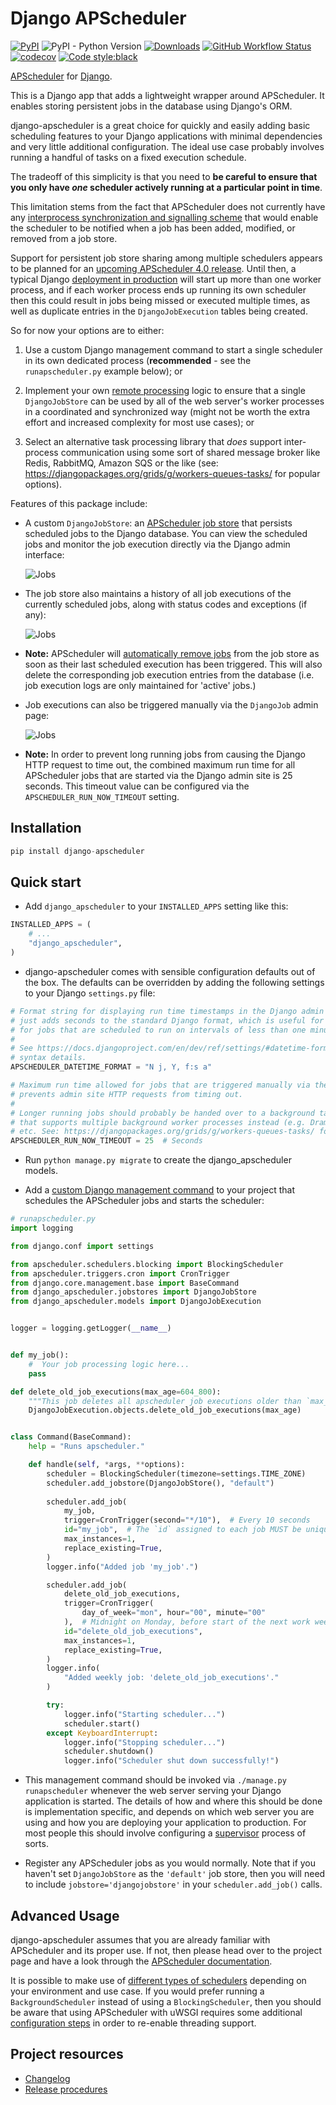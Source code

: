 Django APScheduler
==================

[![PyPI](https://img.shields.io/pypi/v/django-apscheduler)](https://pypi.org/project/django-apscheduler/)
![PyPI - Python Version](https://img.shields.io/pypi/pyversions/django-apscheduler)
[![Downloads](https://pepy.tech/badge/django-apscheduler)](https://pepy.tech/project/django-apscheduler)
[![GitHub Workflow Status](https://img.shields.io/github/workflow/status/jcass77/django-apscheduler/Python%20package)](https://github.com/jcass77/django-apscheduler/actions?query=workflow%3A%22Python+package%22)
[![codecov](https://codecov.io/gh/jcass77/django-apscheduler/branch/main/graph/badge.svg?token=kzueCB9ID4)](https://codecov.io/gh/jcass77/django-apscheduler)
[![Code style:black](https://img.shields.io/badge/code%20style-black-000000.svg)](https://pypi.org/project/black)

[APScheduler](https://github.com/agronholm/apscheduler) for [Django](https://github.com/django/django).

This is a Django app that adds a lightweight wrapper around APScheduler. It enables storing persistent jobs in the
database using Django's ORM.

django-apscheduler is a great choice for quickly and easily adding basic scheduling features to your Django applications
with minimal dependencies and very little additional configuration. The ideal use case probably involves running a
handful of tasks on a fixed execution schedule.

The tradeoff of this simplicity is that you need to **be careful to ensure that you only have ***one*** scheduler
actively running at a particular point in time**.

This limitation stems from the fact that APScheduler does not currently have any [interprocess synchronization and
signalling scheme](https://apscheduler.readthedocs.io/en/latest/faq.html#how-do-i-share-a-single-job-store-among-one-or-more-worker-processes) 
that would enable the scheduler to be notified when a job has been added, modified, or removed from a job store.
 
Support for persistent job store sharing among multiple schedulers appears to be planned for an [upcoming APScheduler
4.0 release](https://github.com/agronholm/apscheduler/issues/465). Until then, a typical Django [deployment in
production](https://docs.djangoproject.com/en/dev/howto/deployment/#deploying-django) will start up more than one
worker process, and if each worker process ends up running its own scheduler then this could result in jobs being
missed or executed multiple times, as well as duplicate entries in the `DjangoJobExecution` tables being created.

So for now your options are to either:

1. Use a custom Django management command to start a single scheduler in its own dedicated process (**recommended** -
   see the `runapscheduler.py` example below); or
 
2. Implement your own [remote processing](https://apscheduler.readthedocs.io/en/latest/faq.html#how-do-i-share-a-single-job-store-among-one-or-more-worker-processes)
   logic to ensure that a single `DjangoJobStore` can be used by all of the web server's worker processes in a
   coordinated and synchronized way (might not be worth the extra effort and increased complexity for most use cases);
   or
  
3. Select an alternative task processing library that *does* support inter-process communication using some sort of
   shared message broker like Redis, RabbitMQ, Amazon SQS or the like (see: 
   https://djangopackages.org/grids/g/workers-queues-tasks/ for popular options).
  
Features of this package include:

- A custom `DjangoJobStore`: an [APScheduler job store](https://apscheduler.readthedocs.io/en/latest/extending.html#custom-job-stores)
  that persists scheduled jobs to the Django database. You can view the scheduled jobs and monitor the job execution
  directly via the Django admin interface:
  
  ![Jobs](docs/screenshots/job_overview.png)
  
- The job store also maintains a history of all job executions of the currently scheduled jobs, along with status codes
  and exceptions (if any):
  
  ![Jobs](docs/screenshots/execution_overview.png)
  
- **Note:** APScheduler will [automatically remove jobs](https://apscheduler.readthedocs.io/en/latest/userguide.html#removing-jobs)
  from the job store as soon as their last scheduled execution has been triggered. This will also delete the
  corresponding job execution entries from the database (i.e. job execution logs are only maintained for 'active' jobs.)
    
- Job executions can also be triggered manually via the `DjangoJob` admin page:

  ![Jobs](docs/screenshots/run_now.png)
  
- **Note:** In order to prevent long running jobs from causing the Django HTTP request to time out, the combined maximum
  run time for all APScheduler jobs that are started via the Django admin site is 25 seconds. This timeout value can be
  configured via the `APSCHEDULER_RUN_NOW_TIMEOUT` setting.

Installation
------------

```python
pip install django-apscheduler
```

Quick start
-----------

- Add ``django_apscheduler`` to your ``INSTALLED_APPS`` setting like this:
```python
INSTALLED_APPS = (
    # ...
    "django_apscheduler",
)
```

- django-apscheduler comes with sensible configuration defaults out of the box. The defaults can be overridden by adding
  the following settings to your Django `settings.py` file:
```python
# Format string for displaying run time timestamps in the Django admin site. The default
# just adds seconds to the standard Django format, which is useful for displaying the timestamps
# for jobs that are scheduled to run on intervals of less than one minute.
# 
# See https://docs.djangoproject.com/en/dev/ref/settings/#datetime-format for format string
# syntax details.
APSCHEDULER_DATETIME_FORMAT = "N j, Y, f:s a"

# Maximum run time allowed for jobs that are triggered manually via the Django admin site, which
# prevents admin site HTTP requests from timing out.
# 
# Longer running jobs should probably be handed over to a background task processing library
# that supports multiple background worker processes instead (e.g. Dramatiq, Celery, Django-RQ,
# etc. See: https://djangopackages.org/grids/g/workers-queues-tasks/ for popular options).
APSCHEDULER_RUN_NOW_TIMEOUT = 25  # Seconds
```

- Run `python manage.py migrate` to create the django_apscheduler models.

- Add a [custom Django management command](https://docs.djangoproject.com/en/dev/howto/custom-management-commands/) to your project
  that schedules the APScheduler jobs and starts the scheduler:
  
```python
# runapscheduler.py
import logging

from django.conf import settings

from apscheduler.schedulers.blocking import BlockingScheduler
from apscheduler.triggers.cron import CronTrigger
from django.core.management.base import BaseCommand
from django_apscheduler.jobstores import DjangoJobStore
from django_apscheduler.models import DjangoJobExecution


logger = logging.getLogger(__name__)


def my_job():
    #  Your job processing logic here... 
    pass

def delete_old_job_executions(max_age=604_800):
    """This job deletes all apscheduler job executions older than `max_age` from the database."""
    DjangoJobExecution.objects.delete_old_job_executions(max_age)


class Command(BaseCommand):
    help = "Runs apscheduler."

    def handle(self, *args, **options):
        scheduler = BlockingScheduler(timezone=settings.TIME_ZONE)
        scheduler.add_jobstore(DjangoJobStore(), "default")
        
        scheduler.add_job(
            my_job,
            trigger=CronTrigger(second="*/10"),  # Every 10 seconds
            id="my_job",  # The `id` assigned to each job MUST be unique
            max_instances=1,
            replace_existing=True,
        )
        logger.info("Added job 'my_job'.")

        scheduler.add_job(
            delete_old_job_executions,
            trigger=CronTrigger(
                day_of_week="mon", hour="00", minute="00"
            ),  # Midnight on Monday, before start of the next work week.
            id="delete_old_job_executions",
            max_instances=1,
            replace_existing=True,
        )
        logger.info(
            "Added weekly job: 'delete_old_job_executions'."
        )

        try:
            logger.info("Starting scheduler...")
            scheduler.start()
        except KeyboardInterrupt:
            logger.info("Stopping scheduler...")
            scheduler.shutdown()
            logger.info("Scheduler shut down successfully!")
```

- This management command should be invoked via `./manage.py runapscheduler` whenever the web server serving your Django
  application is started. The details of how and where this should be done is implementation specific, and depends on
  which web server you are using and how you are deploying your application to production. For most people this should
  involve configuring a [supervisor](http://supervisord.org) process of sorts. 
  
- Register any APScheduler jobs as you would normally. Note that if you haven't set `DjangoJobStore` as the `'default'`
  job store, then you will need to include `jobstore='djangojobstore'` in your `scheduler.add_job()` calls.


Advanced Usage
--------------

django-apscheduler assumes that you are already familiar with APScheduler and its proper use. If not, then please head
over to the project page and have a look through the [APScheduler documentation](https://apscheduler.readthedocs.io/en/latest/index.html).

It is possible to make use of [different types of schedulers](https://apscheduler.readthedocs.io/en/latest/userguide.html#choosing-the-right-scheduler-job-store-s-executor-s-and-trigger-s)
depending on your environment and use case. If you would prefer running a `BackgroundScheduler` instead of using a
`BlockingScheduler`, then you should be aware that using APScheduler with uWSGI requires some additional
[configuration steps](https://apscheduler.readthedocs.io/en/latest/faq.html#how-can-i-use-apscheduler-with-uwsgi) in
order to re-enable threading support.
  
  
## Project resources

- [Changelog](docs/changelog.md)
- [Release procedures](docs/releasing.md)
